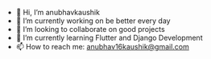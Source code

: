 - 👋 Hi, I’m anubhavkaushik
- 🔭 I’m currently working on be better every day
- 👯 I’m looking to collaborate on good projects
- 🌱 I’m currently learning Flutter and Django Development
- 📫 How to reach me: anubhav16kaushik@gmail.com
